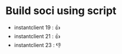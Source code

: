 # Build soci using script

- instantclient 19 : :+1:
- instantclient 21 : :+1:
- instantclient 23 : :-1:

